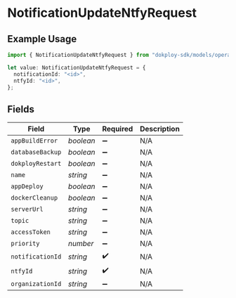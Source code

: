# NotificationUpdateNtfyRequest

## Example Usage

```typescript
import { NotificationUpdateNtfyRequest } from "dokploy-sdk/models/operations";

let value: NotificationUpdateNtfyRequest = {
  notificationId: "<id>",
  ntfyId: "<id>",
};
```

## Fields

| Field              | Type               | Required           | Description        |
| ------------------ | ------------------ | ------------------ | ------------------ |
| `appBuildError`    | *boolean*          | :heavy_minus_sign: | N/A                |
| `databaseBackup`   | *boolean*          | :heavy_minus_sign: | N/A                |
| `dokployRestart`   | *boolean*          | :heavy_minus_sign: | N/A                |
| `name`             | *string*           | :heavy_minus_sign: | N/A                |
| `appDeploy`        | *boolean*          | :heavy_minus_sign: | N/A                |
| `dockerCleanup`    | *boolean*          | :heavy_minus_sign: | N/A                |
| `serverUrl`        | *string*           | :heavy_minus_sign: | N/A                |
| `topic`            | *string*           | :heavy_minus_sign: | N/A                |
| `accessToken`      | *string*           | :heavy_minus_sign: | N/A                |
| `priority`         | *number*           | :heavy_minus_sign: | N/A                |
| `notificationId`   | *string*           | :heavy_check_mark: | N/A                |
| `ntfyId`           | *string*           | :heavy_check_mark: | N/A                |
| `organizationId`   | *string*           | :heavy_minus_sign: | N/A                |